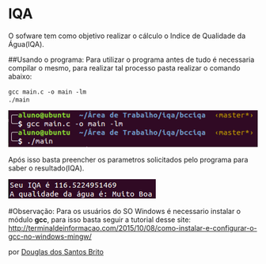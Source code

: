 # IQA
O sofware tem como objetivo realizar o cálculo o Indice de Qualidade da Água(IQA).

##Usando o programa:
Para utilizar o programa antes de tudo é necessaria compilar o mesmo, para realizar tal processo pasta realizar o comando abaixo:
```
gcc main.c -o main -lm
./main
```

![Comando](./comando.png "Comando")

Após isso basta preencher os parametros solicitados pelo programa para saber o resultado(IQA).

![resultado](./resultado.png "resultado")

#Observação:
Para os usuários do SO Windows é necessario instalar o módulo **gcc**, para isso basta seguir a tutorial desse site: http://terminaldeinformacao.com/2015/10/08/como-instalar-e-configurar-o-gcc-no-windows-mingw/

por [Douglas dos Santos Brito](https://github.com/dbrito)
